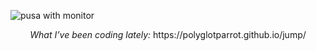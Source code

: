 
![pusa with monitor](https://github.com/user-attachments/assets/81d7bf0f-c095-45f4-ab8d-3b0f2ecfd63a)

<!-- <p align="center">
  <i>What I’ve been coding lately:</i>
  <a href="https://polyglotparrot.github.io/jump/" target="_blank" rel="noopener noreferrer">REAVN ↗</a>
</p> -->

<p align="center">
<i>What I’ve been coding lately:</i>
https://polyglotparrot.github.io/jump/
</p>























  



